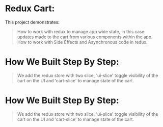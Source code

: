 # Redux Cart:

This project demonstrates:
> How to work with redux to manage app wide state, in this case updates made to the cart from various components within the app.
> How to work with Side Effects and Asynchronous code in redux.

# How We Built Step By Step:
> We add the redux store with two slice, 'ui-slice' toggle visibility of the cart on the UI and 'cart-slice' to manage state of the cart.

# How We Built Step By Step:
> We add the redux store with two slice, 'ui-slice' toggle visibility of the cart on the UI and 'cart-slice' to manage state of the cart.


